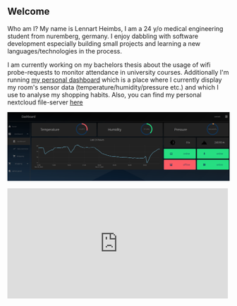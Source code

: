 ## Welcome
Who am I?
My name is Lennart Heimbs, I am a 24 y/o medical engineering student from nuremberg, germany.
I enjoy dabbling with software development especially building small projects and learning a new languages/technologies in the process.

I am currently working on my bachelors thesis about the usage of wifi probe-requests to monitor attendance in university courses.
Additionally I'm running [my personal dashboard](https://dashboard.heimbs.me) which is a place where I currently display my room's sensor data (temperature/humidity/pressure etc.) and which I use to analyse my shopping habits.
Also, you can find my personal nextcloud file-server [here](https://files.nbg.heimbs.me)

![Screenshot dashboard.heimbs.me](https://raw.githubusercontent.com/lheimbs/lheimbs.github.io/master/img/screenshot-dashboard.png "Dashboard")
<iframe width="500" height="250" src="https://dashboard.heimbs.me" frameborder="0"></iframe>
